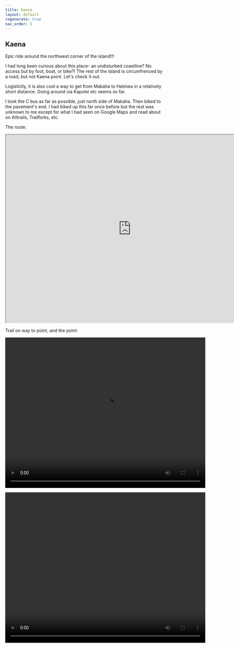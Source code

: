 ```yaml
---
title: Kaena
layout: default
regenerate: true
nav_order: 5
---
```


## Kaena


Epic ride around the northwest corner of the island!!!

I had long been curious about this place- an undisturbed coastline?  No access but by foot, boat, or bike?!  The rest of the island is circumfrenced by a road, but not Kaena point.  Let's check it out.  

Logisticlly, it is also cool a way to get from Makaha to Haleiwa in a relatively short distance.  Going around via Kapolei etc seems so far.  

I took the C bus as far as possible, just north side of Makaha.  Then biked to the pavement's end.  I had biked up this far once before but the rest was unknown to me except for what I had seen on Google Maps and read about on Alltrails, Trailforks, etc.  


The route:  

<iframe src="https://www.google.com/maps/d/embed?mid=1CZUBpk4T-Emr3e8WM833FW9KwG7HOCY&ehbc=2E312F" width="800" height="600"></iframe>
<p>

Trail on way to point, and the point:  

<video width="640" height="480" controls>
<source src="../oahuv1/images/kaena1.webm" type="video/webm">
  Your browser does not support the video tag.
</video>
</p>

<p>
<video width="640" height="480" controls>
<source src="../oahuv1/images/kaena2.webm" type="video/webm">
  Your browser does not support the video tag.
</video>
</p>
